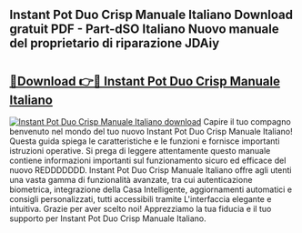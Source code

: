 ## Instant Pot Duo Crisp Manuale Italiano Download gratuit PDF - Part-dSO Italiano Nuovo manuale del proprietario di riparazione JDAiy

# <h2><a href="http://dffcqg.blite.top/?on=Instant+Pot+Duo+Crisp+Manuale+Italiano">🔗Download 👉🔴 Instant Pot Duo Crisp Manuale Italiano</a></h2>

[![Instant Pot Duo Crisp Manuale Italiano download](https://i.imgur.com/lujVjoI.png)](http://dffcqg.blite.top/?on=Instant+Pot+Duo+Crisp+Manuale+Italiano)
Capire il tuo compagno benvenuto nel mondo del tuo nuovo Instant Pot Duo Crisp Manuale Italiano! Questa guida spiega le caratteristiche e le funzioni e fornisce importanti istruzioni operative. Si prega di leggere attentamente questo manuale contiene informazioni importanti sul funzionamento sicuro ed efficace del nuovo REDDDDDDD. Instant Pot Duo Crisp Manuale Italiano offre agli utenti una vasta gamma di funzionalità avanzate, tra cui autenticazione biometrica, integrazione della Casa Intelligente, aggiornamenti automatici e consigli personalizzati, tutti accessibili tramite L'interfaccia elegante e intuitiva. Grazie per aver scelto noi! Apprezziamo la tua fiducia e il tuo supporto per Instant Pot Duo Crisp Manuale Italiano.
